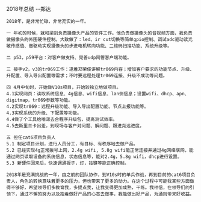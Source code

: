 2018年总结
--郑达

    2018年，是非常忙碌，非常充实的一年。

    一 年初的时候，就和梁剑负责摄像头产品的软件工作。他负责做摄像头的音视频方面，我负责做摄像头的外围硬件控制。大致做了：led、ir cut切换等简单gpio控制、调试adc驱动读光敏传感值、做驱动实现摄像头的步进电机转向功能、二维码扫描功能、系统升级等。

	二 p53，p59平台：对客户做支持、完善udp网管客户端功能。

	三 接手v2，v3的tr069工作：逮着郑荣俊讲解tr069内容；增加客户要求的功能节点、升级、升配置、导入导出配置等需求；不时要远程处理tr069连接、升级不成功等问题。

	四 4月中旬时，开始做V10s项目，开始较独立地做项目。
	4.1实现网页：读取系统信息、4g信息、wifi信息、lan侧信息；设置wifi、dhcp、apn、digitmap，tr069参数等功能。
	4.2实现tr069：远程升级功能、导入导出配置功能、节点上报功能等。
	4.3实现系统的升级、下配置等功能。
	4.4做了个工具给喻潇去合程序升级包，提高测试效率。
	4.5去斯里兰卡出差，到现场与客户对问题、解问题、跟进尧远进度。

	五 担任cat6项目负责人
	5.1 制定项目计划，进行人员分工，有目标、有秩序地去做产品。
	5.2 已经实现4g正常拨号上网，2.4g wifi, 5.8g wifi能正常连接并通过4g网络联网，能通过网页读取设备的系统信息，状态信息等，能对2.4g，5.8g wifi，dhcp进行设置。
	5.3 新硬件回来后，快速调通板子，灯，按键等能正确控制。

	2018年是充满挑战的一年，由之前的团队协作，到V10s时的单兵作战，再到目前的cat6项目负责人，角色的转换意味着更多的压力，但也带来了更多的动力。在这个过程中可能我某些方面做得不够好，希望领导们多教育我，多提点我，让我变得更加成熟，干练。我相信，在领导们的引领下，通过不懈的努力以及抱着做好产品的心态去做事，我能做出好产品，为通则带来好收益。


